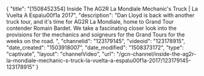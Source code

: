 {
    "title": "[1508452354] Inside The AG2R La Mondiale Mechanic's Truck | La Vuelta A Espa\u00f1a 2017",
    "description": "Dan Lloyd is back with another truck tour, and it's time for AG2R La Mondiale, home to Grand Tour contender Romain Bardet. We take a fascinating closer look into the provisions for the mechanics and soigneurs for the Grand Tours for the weeks on the road. ",
    "channelid": "123179145",
    "videoid": "123178915",
    "date_created": "1503918007",
    "date_modified": "1508373172",
    "type": "captivate",
    "layout": "channelVideo",
    "url": "\/gcn-channel\/inside-the-ag2r-la-mondiale-mechanic-s-truck-la-vuelta-a-espa\u00f1a-2017\/123179145-123178915"
}